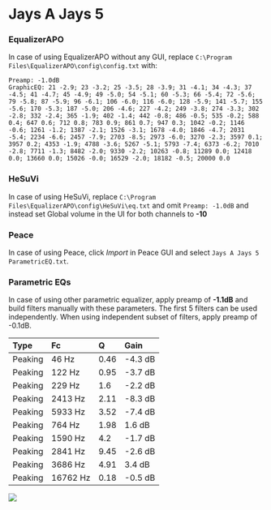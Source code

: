 # Jays A Jays 5

### EqualizerAPO
In case of using EqualizerAPO without any GUI, replace `C:\Program Files\EqualizerAPO\config\config.txt`
with:
```
Preamp: -1.0dB
GraphicEQ: 21 -2.9; 23 -3.2; 25 -3.5; 28 -3.9; 31 -4.1; 34 -4.3; 37 -4.5; 41 -4.7; 45 -4.9; 49 -5.0; 54 -5.1; 60 -5.3; 66 -5.4; 72 -5.6; 79 -5.8; 87 -5.9; 96 -6.1; 106 -6.0; 116 -6.0; 128 -5.9; 141 -5.7; 155 -5.6; 170 -5.3; 187 -5.0; 206 -4.6; 227 -4.2; 249 -3.8; 274 -3.3; 302 -2.8; 332 -2.4; 365 -1.9; 402 -1.4; 442 -0.8; 486 -0.5; 535 -0.2; 588 0.4; 647 0.6; 712 0.8; 783 0.9; 861 0.7; 947 0.3; 1042 -0.2; 1146 -0.6; 1261 -1.2; 1387 -2.1; 1526 -3.1; 1678 -4.0; 1846 -4.7; 2031 -5.4; 2234 -6.6; 2457 -7.9; 2703 -8.5; 2973 -6.0; 3270 -2.3; 3597 0.1; 3957 0.2; 4353 -1.9; 4788 -3.6; 5267 -5.1; 5793 -7.4; 6373 -6.2; 7010 -2.8; 7711 -1.3; 8482 -2.0; 9330 -2.2; 10263 -0.8; 11289 0.0; 12418 0.0; 13660 0.0; 15026 -0.0; 16529 -2.0; 18182 -0.5; 20000 0.0
```

### HeSuVi
In case of using HeSuVi, replace `C:\Program Files\EqualizerAPO\config\HeSuVi\eq.txt` and omit `Preamp:
-1.0dB` and instead set Global volume in the UI for both channels to **-10**

### Peace
In case of using Peace, click *Import* in Peace GUI and select `Jays A Jays 5 ParametricEQ.txt`.

### Parametric EQs
In case of using other parametric equalizer, apply preamp of **-1.1dB** and build filters manually
with these parameters. The first 5 filters can be used independently.
When using independent subset of filters, apply preamp of -0.1dB.

| Type    | Fc       |    Q | Gain    |
|:--------|:---------|:-----|:--------|
| Peaking | 46 Hz    | 0.46 | -4.3 dB |
| Peaking | 122 Hz   | 0.95 | -3.7 dB |
| Peaking | 229 Hz   | 1.6  | -2.2 dB |
| Peaking | 2413 Hz  | 2.11 | -8.3 dB |
| Peaking | 5933 Hz  | 3.52 | -7.4 dB |
| Peaking | 764 Hz   | 1.98 | 1.6 dB  |
| Peaking | 1590 Hz  | 4.2  | -1.7 dB |
| Peaking | 2841 Hz  | 9.45 | -2.6 dB |
| Peaking | 3686 Hz  | 4.91 | 3.4 dB  |
| Peaking | 16762 Hz | 0.18 | -0.5 dB |

![](https://raw.githubusercontent.com/jaakkopasanen/AutoEq/master/results/innerfidelity/sbaf-serious/Jays%20A%20Jays%205/Jays%20A%20Jays%205.png)